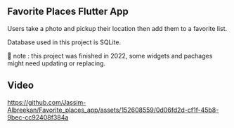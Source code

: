 ## Favorite Places Flutter App

Users take a photo and pickup their location then add them to a favorite list.

Database used in this project is SQLite.

🔴 note : this project was finished in 2022, some widgets and pachages might need updating or replacing.

## Video 

https://github.com/Jassim-Albreekan/Favorite_places_app/assets/152608559/0d06fd2d-cf1f-45b8-9bec-cc92408f384a





